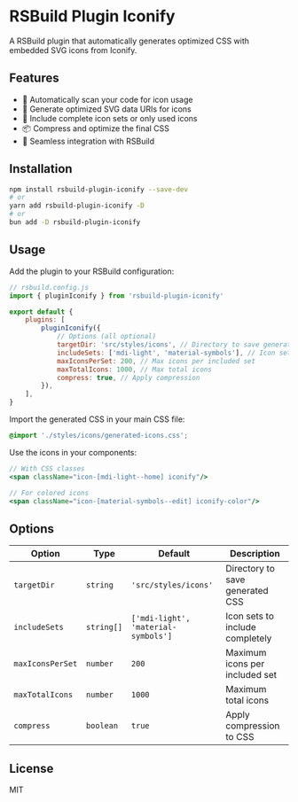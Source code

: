 # RSBuild Plugin Iconify

A RSBuild plugin that automatically generates optimized CSS with embedded SVG icons from Iconify.

## Features

- 🚀 Automatically scan your code for icon usage
- 🎯 Generate optimized SVG data URIs for icons
- 🔄 Include complete icon sets or only used icons
- 📦 Compress and optimize the final CSS
- 🔌 Seamless integration with RSBuild

## Installation

```bash
npm install rsbuild-plugin-iconify --save-dev
# or
yarn add rsbuild-plugin-iconify -D
# or
bun add -D rsbuild-plugin-iconify
```

## Usage

Add the plugin to your RSBuild configuration:

```js
// rsbuild.config.js
import { pluginIconify } from 'rsbuild-plugin-iconify'

export default {
	plugins: [
		pluginIconify({
			// Options (all optional)
			targetDir: 'src/styles/icons', // Directory to save generated CSS
			includeSets: ['mdi-light', 'material-symbols'], // Icon sets to include completely
			maxIconsPerSet: 200, // Max icons per included set
			maxTotalIcons: 1000, // Max total icons
			compress: true, // Apply compression
		}),
	],
}
```

Import the generated CSS in your main CSS file:

```css
@import './styles/icons/generated-icons.css';
```

Use the icons in your components:

```jsx
// With CSS classes
<span className="icon-[mdi-light--home] iconify"/>

// For colored icons
<span className="icon-[material-symbols--edit] iconify-color"/>
```

## Options

| Option           | Type       | Default                             | Description                     |
| ---------------- | ---------- | ----------------------------------- | ------------------------------- |
| `targetDir`      | `string`   | `'src/styles/icons'`                | Directory to save generated CSS |
| `includeSets`    | `string[]` | `['mdi-light', 'material-symbols']` | Icon sets to include completely |
| `maxIconsPerSet` | `number`   | `200`                               | Maximum icons per included set  |
| `maxTotalIcons`  | `number`   | `1000`                              | Maximum total icons             |
| `compress`       | `boolean`  | `true`                              | Apply compression to CSS        |

## License

MIT

